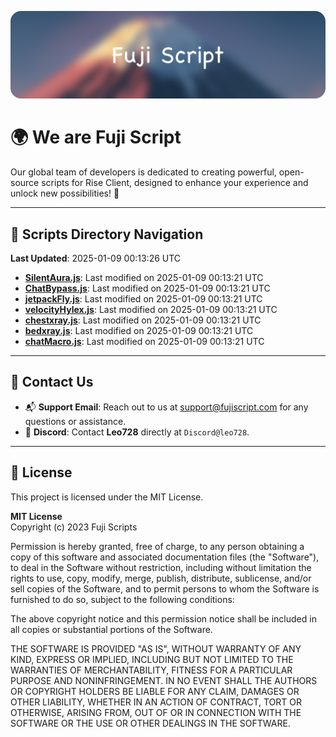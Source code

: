 ![Banner](.github/b.webp)

# 🌍 **We are Fuji Script**

Our global team of developers is dedicated to creating powerful, open-source scripts for Rise Client, designed to enhance your experience and unlock new possibilities! 🌟

---
<!-- SCRIPTS_NAVIGATION_START -->
## 📂 **Scripts Directory Navigation**

**Last Updated**: 2025-01-09 00:13:26 UTC

- **[SilentAura.js](scripts/SilentAura.js)**: Last modified on 2025-01-09 00:13:21 UTC
- **[ChatBypass.js](scripts/ChatBypass.js)**: Last modified on 2025-01-09 00:13:21 UTC
- **[jetpackFly.js](scripts/jetpackFly.js)**: Last modified on 2025-01-09 00:13:21 UTC
- **[velocityHylex.js](scripts/velocityHylex.js)**: Last modified on 2025-01-09 00:13:21 UTC
- **[chestxray.js](scripts/chestxray.js)**: Last modified on 2025-01-09 00:13:21 UTC
- **[bedxray.js](scripts/bedxray.js)**: Last modified on 2025-01-09 00:13:21 UTC
- **[chatMacro.js](scripts/chatMacro.js)**: Last modified on 2025-01-09 00:13:21 UTC

<!-- SCRIPTS_NAVIGATION_END -->

---

## 💬 **Contact Us**  
- 📬 **Support Email**: Reach out to us at [support@fujiscript.com](mailto:support@fujiscript.com) for any questions or assistance.  
- 💬 **Discord**: Contact **Leo728** directly at `Discord@leo728`.

---

## 📜 **License**

This project is licensed under the MIT License.  

**MIT License**  
Copyright (c) 2023 Fuji Scripts  

Permission is hereby granted, free of charge, to any person obtaining a copy of this software and associated documentation files (the "Software"), to deal in the Software without restriction, including without limitation the rights to use, copy, modify, merge, publish, distribute, sublicense, and/or sell copies of the Software, and to permit persons to whom the Software is furnished to do so, subject to the following conditions:  

The above copyright notice and this permission notice shall be included in all copies or substantial portions of the Software.  

THE SOFTWARE IS PROVIDED "AS IS", WITHOUT WARRANTY OF ANY KIND, EXPRESS OR IMPLIED, INCLUDING BUT NOT LIMITED TO THE WARRANTIES OF MERCHANTABILITY, FITNESS FOR A PARTICULAR PURPOSE AND NONINFRINGEMENT. IN NO EVENT SHALL THE AUTHORS OR COPYRIGHT HOLDERS BE LIABLE FOR ANY CLAIM, DAMAGES OR OTHER LIABILITY, WHETHER IN AN ACTION OF CONTRACT, TORT OR OTHERWISE, ARISING FROM, OUT OF OR IN CONNECTION WITH THE SOFTWARE OR THE USE OR OTHER DEALINGS IN THE SOFTWARE.  
